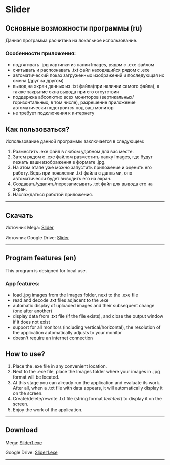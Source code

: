 # Slider
## Основные возможности программы (ru)
Данная программа расчитана на локальное использование.
### Особенности приложения:
- подтягивать .jpg картинки из папки Images, рядом с .exe файлом
- считывать и распознавать .txt файл находящийся рядом с .exe 
- автоматический показ загруженных изображений и последующая их смена (друг за другом)
- вывод на экран данных из .txt файла(при наличии самого файла), а также закрытие окна вывода при его отсутствии
- поддержка абсолютно всех мониторов (вертикальных/горизонтальных, в том числе), разрешение приложение автоматически подстроится под ваш монитор
- не требует подключения к интернету
## Как пользоваться?
Использование данной программы заключается в следующем:
1. Разместить .exe файл в любом удобном для вас месте.
2. Затем рядом с .exe файлом разместить папку Images, где будут лежать ваши изображения в формате .jpg.
3. На этом этапе уже можно запустить приложение и оценить его работу. Ведь при появлении .txt файла с данными, оно автоматически будет выводить его на экран.
4. Создавать/удалять/перезаписывать .txt файл для вывода его на экран.
5. Наслаждаться работой приложения.
---
## Скачать
Источник Mega: [Slider](https://mega.nz/file/NMZTHJCT#Qxkoag8miYe9V6kDA1m3Eo2czfy3-0bubOnb3M482Tc)

Источник Google Drive: [Slider](https://drive.google.com/file/d/1OAoRSMqEXbIcEkiBm7dHQD-U5T4u0LVn/view?usp=sharing)

---
## Program features (en)
This program is designed for local use.
### App features:
- load .jpg images from the Images folder, next to the .exe file
- read and decode .txt files adjacent to the .exe
- automatic display of uploaded images and their subsequent change (one after another)
- display data from .txt file (if the file exists), and close the output window if it does not exist
- support for all monitors (including vertical/horizontal), the resolution of the application automatically adjusts to your monitor
- doesn't require an internet connection
## How to use?
1. Place the .exe file in any convenient location.
2. Next to the .exe file, place the Images folder where your images in .jpg format will be located.
3. At this stage you can already run the application and evaluate its work. After all, when a .txt file with data appears, it will automatically display it on the screen.
4. Create/delete/rewrite .txt file (string format <var>text:text</var>) to display it on the screen.
5. Enjoy the work of the application.

---
## Download
Mega: [Slider1.exe](https://mega.nz/file/NMZTHJCT#Qxkoag8miYe9V6kDA1m3Eo2czfy3-0bubOnb3M482Tc)

Google Drive: [Slider1.exe](https://drive.google.com/file/d/1OAoRSMqEXbIcEkiBm7dHQD-U5T4u0LVn/view?usp=sharing)

---

